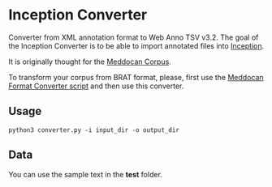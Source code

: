 # Inception Converter
Converter from XML annotation format to Web Anno TSV v3.2.
The goal of the Inception Converter is to be able to import annotated files into [Inception](https://inception-project.github.io/).


It is originally thought for the [Meddocan Corpus](https://temu.bsc.es/meddocan/index.php/datasets/). 

To transform your corpus from BRAT format, please, first use the [Meddocan Format Converter script](https://github.com/PlanTL-SANIDAD/MEDDOCAN-Format-Converter-Script)
and then use this converter.

## Usage

``python3 converter.py -i input_dir -o output_dir``

## Data
You can use the sample text in the **test** folder.
